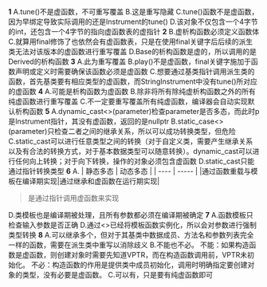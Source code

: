**1**
A.tune()不是虚函数，不可重写覆盖
B.这是重写隐藏
C.tune()函数不是虚函数，因为早绑定导致实际调用的还是Instrument的tune()
D.该对象不仅包含一个4字节的int，还包含一个4字节的指向虚函数表的虚指针
**2**
B.虚析构函数必须定义函数体
C.就算用final修饰了也依然会有虚函数表，只是在使用final关键字后后续的派生类无法对该版本的虚函数进行重写覆盖
D.Base的析构函数是虚的，所以调用的是Derived的析构函数
**3**
A.此为重写覆盖
B.play()不是虚函数，final关键字施加于函数声明或定义时需要确保该函数必须是虚函数
C.想要通过基类指针调用派生类的函数，首先基类要有相应类型的虚函数，而StringInstrument中没有tune()所对应的虚函数
**4**
A.可能是析构函数为虚函数
B.除非将所有除纯虚析构函数之外的所有纯虚函数进行重写覆盖
C.不一定要重写覆盖所有纯虚函数，编译器会自动实现默认析构函数
**5**
A.dynamic_cast<>(parameter)检查parameter是否多态，而此时p是Instrument指针，其没有虚函数，返回的是nullptr
B.static_case<>(parameter)只检查二者之间的继承关系，所以可以成功转换类型，但危险
C.static_cast可以进行任意类型之间的转换（对于自定义类，需要产生继承关系以及有合法的转换方式，对于基本数据类型可以随意转换）。dynamic_cast可以进行任何向上转换；对于向下转换，操作的对象必须包含虚函数
D.static_cast只能通过指针转换类型
**6**
A.
| 静态多态 | 动态多态 |
| ---- | ----- |
|通过函数重载与模板在编译期实现|通过继承和虚函数在运行期实现|
> 是通过指针调用虚函数来实现

D.类模板也是编译期被处理，且所有参数都必须在编译期被确定
**7**
A.函数模板只检查输入参数是否正确
D.通过<>已经将模板函数实例化，所以会对参数进行强制类型转换
**8**
A.可以继承多个，但对于其基类中数据成员、方法名和参数列表完全一样的函数，需要在派生类中重写以消除歧义
B.不能也不必。
不能：如果构造函数是虚函数，则创建对象时需要先知道VPTR，而在构造函数调用前，VPTR未初始化。
不必：构造函数的作用是提供类中成员初始化，调用时明确指定要创建对象的类型，没有必要是虚函数。
C.可以有，只是要有纯虚函数即可